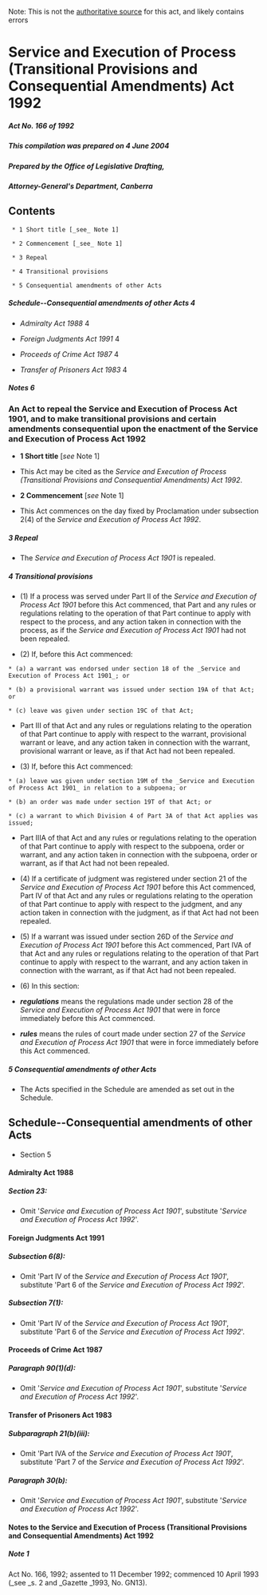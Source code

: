 Note: This is not the [authoritative source](https://www.comlaw.gov.au/Details/C2004C00771) for this act, and likely contains errors

# Service and Execution of Process (Transitional Provisions and Consequential Amendments) Act 1992

##### Act No. 166 of 1992

##### This compilation was prepared on 4 June 2004

##### Prepared by the Office of Legislative Drafting,
##### Attorney-General's Department, Canberra


## Contents

     * 1 Short title [_see_ Note 1] 

     * 2 Commencement [_see_ Note 1] 

     * 3 Repeal 

     * 4 Transitional provisions 

     * 5 Consequential amendments of other Acts 

##### Schedule--Consequential amendments of other Acts	4

  * _Admiralty Act 1988_	4

  * _Foreign Judgments Act 1991_	4

  * _Proceeds of Crime Act 1987_	4

  * _Transfer of Prisoners Act 1983_	4

##### Notes	6

### An Act to repeal the Service and Execution of Process Act 1901, and to make transitional provisions and certain amendments consequential upon the enactment of the Service and Execution of Process Act 1992

   * **1  Short title** [_see_ Note 1]

   * This Act may be cited as the _Service and Execution of Process (Transitional Provisions and Consequential Amendments) Act 1992_.

   * **2  Commencement** [_see_ Note 1]

   * This Act commences on the day fixed by Proclamation under subsection 2(4) of the _Service and Execution of Process Act 1992_.

##### 3  Repeal

   * The _Service and Execution of Process Act 1901_ is repealed.

##### 4  Transitional provisions

   * (1) If a process was served under Part II of the _Service and Execution of Process Act 1901_ before this Act commenced, that Part and any rules or regulations relating to the operation of that Part continue to apply with respect to the process, and any action taken in connection with the process, as if the _Service and Execution of Process Act 1901_ had not been repealed.

   * (2) If, before this Act commenced:

    * (a) a warrant was endorsed under section 18 of the _Service and Execution of Process Act 1901_; or

    * (b) a provisional warrant was issued under section 19A of that Act; or

    * (c) leave was given under section 19C of that Act;

   * Part III of that Act and any rules or regulations relating to the operation of that Part continue to apply with respect to the warrant, provisional warrant or leave, and any action taken in connection with the warrant, provisional warrant or leave, as if that Act had not been repealed.

   * (3) If, before this Act commenced:

    * (a) leave was given under section 19M of the _Service and Execution of Process Act 1901_ in relation to a subpoena; or

    * (b) an order was made under section 19T of that Act; or

    * (c) a warrant to which Division 4 of Part 3A of that Act applies was issued;

   * Part IIIA of that Act and any rules or regulations relating to the operation of that Part continue to apply with respect to the subpoena, order or warrant, and any action taken in connection with the subpoena, order or warrant, as if that Act had not been repealed.

   * (4) If a certificate of judgment was registered under section 21 of the _Service and Execution of Process Act 1901_ before this Act commenced, Part IV of that Act and any rules or regulations relating to the operation of that Part continue to apply with respect to the judgment, and any action taken in connection with the judgment, as if that Act had not been repealed.

   * (5) If a warrant was issued under section 26D of the _Service and Execution of Process Act 1901_ before this Act commenced, Part IVA of that Act and any rules or regulations relating to the operation of that Part continue to apply with respect to the warrant, and any action taken in connection with the warrant, as if that Act had not been repealed.

   * (6) In this section:

   * **_regulations_** means the regulations made under section 28 of the _Service and Execution of Process Act 1901_ that were in force immediately before this Act commenced.

   * **_rules_** means the rules of court made under section 27 of the _Service and Execution of Process Act 1901_ that were in force immediately before this Act commenced.

##### 5  Consequential amendments of other Acts

   * The Acts specified in the Schedule are amended as set out in the Schedule.

## Schedule--Consequential amendments of other Acts

  * Section 5 

#### Admiralty Act 1988

##### Section 23: 

  * Omit '_Service and Execution of Process Act 1901_', substitute '_Service and Execution of Process Act 1992_'.

#### Foreign Judgments Act 1991

##### Subsection 6(8):

  * Omit 'Part IV of the _Service and Execution of Process Act 1901_', substitute 'Part 6 of the _Service and Execution of Process Act 1992_'.

##### Subsection 7(1):

  * Omit 'Part IV of the _Service and Execution of Process Act 1901_', substitute 'Part 6 of the _Service and Execution of Process Act 1992_'.

#### Proceeds of Crime Act 1987

##### Paragraph 90(1)(d):

  * Omit '_Service and Execution of Process Act 1901_', substitute '_Service and Execution of Process Act 1992_'.

#### Transfer of Prisoners Act 1983

##### Subparagraph 21(b)(iii):

  * Omit 'Part IVA of the _Service and Execution of Process Act 1901_', substitute 'Part 7 of the _Service and Execution of Process Act 1992_'.

##### Paragraph 30(b):

  * Omit '_Service and Execution of Process Act 1901_', substitute '_Service and Execution of Process Act 1992_'.

#### Notes to the Service and Execution of Process (Transitional Provisions and Consequential Amendments) Act 1992

##### Note 1

Act No. 166, 1992; assented to 11 December 1992; commenced 10 April 1993 (_see _s. 2 and _Gazette _1993, No. GN13).

